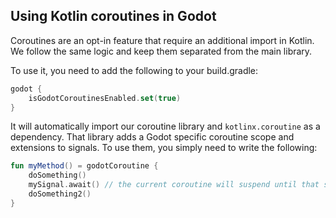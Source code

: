 ## Using Kotlin coroutines in Godot

Coroutines are an opt-in feature that require an additional import in Kotlin. 
We follow the same logic and keep them separated from the main library. 

To use it, you need to add the following to your build.gradle:

```kotlin
godot {
    isGodotCoroutinesEnabled.set(true)
}
```

It will automatically import our coroutine library and `kotlinx.coroutine` as a dependency.
That library adds a Godot specific coroutine scope and extensions to signals. 
To use them, you simply need to write the following:

```kotlin
fun myMethod() = godotCoroutine {
    doSomething()
    mySignal.await() // the current coroutine will suspend until that signal is emitted.
    doSomething2()
}
```
